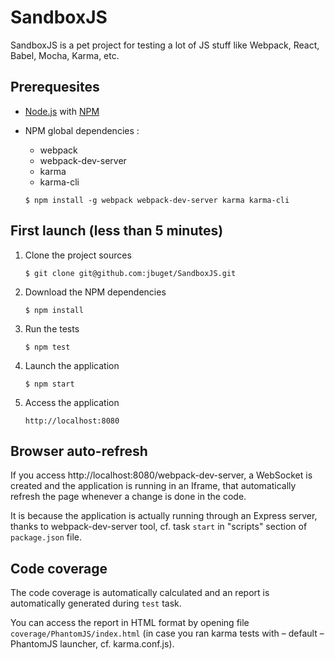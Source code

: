 # SandboxJS

SandboxJS is a pet project for testing a lot of JS stuff like Webpack, React, Babel, Mocha, Karma, etc.

## Prerequesites

* [Node.js](https://nodejs.org) with [NPM](https://www.npmjs.com/)
* NPM global dependencies :
    * webpack
    * webpack-dev-server
    * karma
    * karma-cli

   ```
   $ npm install -g webpack webpack-dev-server karma karma-cli
   ```

## First launch (less than 5 minutes)

1. Clone the project sources
   ```
   $ git clone git@github.com:jbuget/SandboxJS.git
   ```

2. Download the NPM dependencies
   ```
   $ npm install
   ```

3. Run the tests
   ```
   $ npm test
   ```

4. Launch the application
   ```
   $ npm start
   ```

5. Access the application

   ```
   http://localhost:8080
   ```


## Browser auto-refresh

If you access http://localhost:8080/webpack-dev-server, a WebSocket is created and the application is running in an
Iframe, that automatically refresh the page whenever a change is done in the code.

It is because the application is actually running through an Express server, thanks to webpack-dev-server tool, cf. task
`start` in "scripts" section of `package.json` file.

## Code coverage

The code coverage is automatically calculated and an report is automatically generated during `test` task.

You can access the report in HTML format by opening file `coverage/PhantomJS/index.html` (in case you ran karma tests
with – default – PhantomJS launcher, cf. karma.conf.js).
